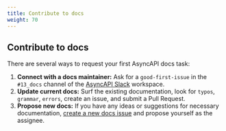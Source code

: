 ```yaml
---
title: Contribute to docs
weight: 70
---
```


## Contribute to docs

There are several ways to request your first AsyncAPI docs task:

1. **Connect with a docs maintainer:** Ask for a `good-first-issue` in the `#13_docs` channel of the [AsyncAPI Slack](https://www.asyncapi.com/slack-invite) workspace. 
2. **Update current docs:** Surf the existing documentation, look for `typos`, `grammar`, `errors`, create an issue, and submit a Pull Request. 
3. **Propose new docs:** If you have any ideas or suggestions for necessary documentation, [create a new docs issue](https://github.com/asyncapi/website/issues/new?labels=%F0%9F%93%91+docs&projects=&template=docs.yml&title=%5B%F0%9F%93%91+Docs%5D%3A+) and propose yourself as the assignee. 
